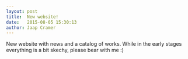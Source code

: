 ```yaml
---
layout: post
title:  New website!
date:   2015-08-05 15:30:13
author: Jaap Cramer
---
```

New website with news and a catalog of works. While in the early stages everything is a bit skechy, please bear with me :)
